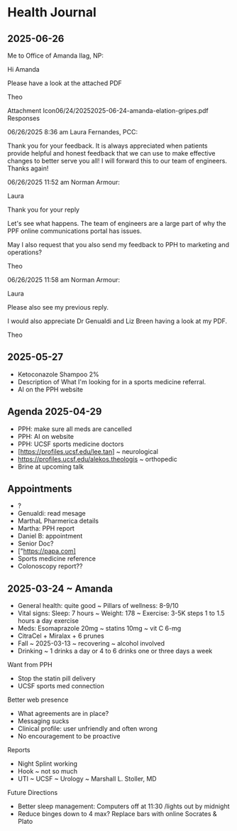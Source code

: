 # Health Journal


## 2025-06-26

Me to Office of Amanda Ilag, NP:

Hi Amanda

Please have a look at the attached PDF

Theo

Attachment Icon06/24/20252025-06-24-amanda-elation-gripes.pdf
Responses

06/26/2025 8:36 am
Laura Fernandes, PCC:

Thank you for your feedback. It is always appreciated when patients provide helpful and honest feedback that we can use to make effective changes to better serve you all! I will forward this to our team of engineers. Thanks again!

06/26/2025 11:52 am
Norman Armour:

Laura

Thank you for your reply

Let's see what happens. The team of engineers are a large part of why the PPF online communications portal has issues.

May I also request that you also send my feedback to PPH to marketing and operations?

Theo


06/26/2025 11:58 am
Norman Armour:

Laura

Please also see my previous reply.

I would also appreciate Dr Genualdi and Liz Breen having a look at my PDF.

Theo

## 2025-05-27

* Ketoconazole Shampoo 2%
* Description of What I'm looking for in a sports medicine referral.
* AI on the PPH website


## Agenda 2025-04-29

* PPH: make sure all meds are cancelled
* PPH: AI on website
* PPH: UCSF sports medicine doctors
* [https://profiles.ucsf.edu/lee.tan] ~ neurological
* <https://profiles.ucsf.edu/alekos.theologis> ~ orthopedic
* Brine at upcoming talk

## Appointments

* ?
* Genualdi: read mesage
* MarthaL Pharmerica details
* Martha: PPH report
* Daniel B: appointment
* Senior Doc?
* ["https://papa.com]
* Sports medicine reference
* Colonoscopy report??

## 2025-03-24 ~ Amanda

* General health: quite good ~ Pillars of wellness: 8-9/10
* Vital signs: Sleep: 7 hours ~ Weight: 178 ~ Exercise: 3-5K steps 1 to 1.5 hours a day exercise
* Meds: Esomaprazole 20mg ~ statins 10mg ~ vit C 6-mg
* CitraCel + Miralax + 6 prunes
* Fall ~ 2025-03-13 ~ recovering ~ alcohol involved
* Drinking ~ 1 drinks a day or 4 to 6 drinks one or three days a week

Want from PPH

* Stop the statin pill delivery
* UCSF sports med connection

Better web presence

* What agreements are in place?
* Messaging sucks
* Clinical profile: user unfriendly and often wrong
* No encouragement to be proactive

Reports

* Night Splint working
* Hook ~ not so much
* UTI ~ UCSF ~ Urology ~ Marshall L. Stoller, MD

Future Directions

* Better sleep management: Computers off at 11:30 /lights out by midnight
* Reduce binges down to 4 max? Replace bars with online Socrates & Plato
